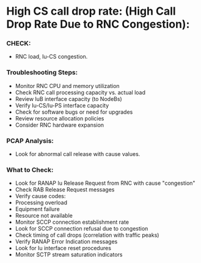 #   High CS call drop rate: (High Call Drop Rate Due to RNC Congestion):

### CHECK:
- RNC load, Iu-CS congestion. 

### Troubleshooting Steps: 
- Monitor RNC CPU and memory utilization 
- Check RNC call processing capacity vs. actual load 
- Review IuB interface capacity (to NodeBs) 
- Verify Iu-CS/Iu-PS interface capacity 
- Check for software bugs or need for upgrades 
- Review resource allocation policies 
- Consider RNC hardware expansion 
 

### PCAP Analysis:
- Look for abnormal call release with cause values. 

### What to Check:
- Look for RANAP Iu Release Request from RNC with cause "congestion" 
- Check RAB Release Request messages 
- Verify cause codes: 
- Processing overload 
- Equipment failure 
- Resource not available 
- Monitor SCCP connection establishment rate 
- Look for SCCP connection refusal due to congestion 
- Check timing of call drops (correlation with traffic peaks) 
- Verify RANAP Error Indication messages 
- Look for Iu interface reset procedures 
- Monitor SCTP stream saturation indicators 